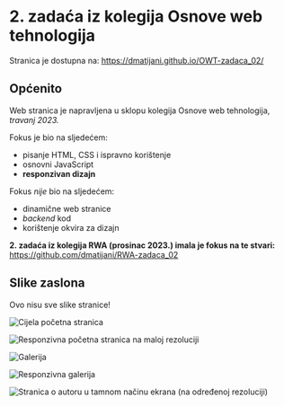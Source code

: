 # 2. zadaća iz kolegija Osnove web tehnologija

Stranica je dostupna na: https://dmatijani.github.io/OWT-zadaca_02/

## Općenito

Web stranica je napravljena u sklopu kolegija Osnove web tehnologija, _travanj 2023._

Fokus je bio na sljedećem:
- pisanje HTML, CSS i ispravno korištenje
- osnovni JavaScript
- **responzivan dizajn**

Fokus _nije_ bio na sljedećem:
- dinamične web stranice
- _backend_ kod
- korištenje okvira za dizajn

**2. zadaća iz kolegija RWA (prosinac 2023.) imala je fokus na te stvari:** https://github.com/dmatijani/RWA-zadaca_02

## Slike zaslona

Ovo nisu sve slike stranice!

![Cijela početna stranica](https://github.com/dmatijani/OWT-zadaca_02/assets/126497251/1ea57cb9-2f8e-4101-9eec-1f3f127840c3)

![Responzivna početna stranica na maloj rezoluciji](https://github.com/dmatijani/OWT-zadaca_02/assets/126497251/a532e3c7-f300-44b3-98f6-45f853f89f48)

![Galerija](https://github.com/dmatijani/OWT-zadaca_02/assets/126497251/23175c2a-77da-4240-a953-b0426f08bdf9)

![Responzivna galerija](https://github.com/dmatijani/OWT-zadaca_02/assets/126497251/9f9a096d-cae3-479e-9eeb-4f42578018c2)

![Stranica o autoru u tamnom načinu ekrana (na određenoj rezoluciji)](https://github.com/dmatijani/OWT-zadaca_02/assets/126497251/4b5f6db1-375d-4293-92b3-2aecab9b5589)
